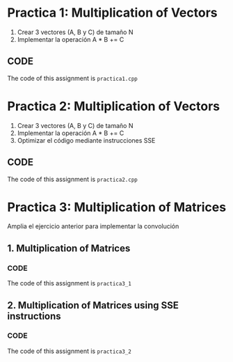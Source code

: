 # Practica 1: Multiplication of Vectors
1. Crear 3 vectores (A, B y C) de tamaño N
2. Implementar la operación A * B += C

## CODE
The code of this assignment is `practica1.cpp`



# Practica 2: Multiplication of Vectors

1. Crear 3 vectores (A, B y C) de tamaño N
2. Implementar la operación A * B += C
3. Optimizar el código mediante instrucciones SSE
## CODE
The code of this assignment is `practica2.cpp`


# Practica 3: Multiplication of Matrices

Amplia el ejercicio anterior para implementar la convolución

## 1. Multiplication of Matrices
### CODE
The code of this assignment is `practica3_1`

## 2. Multiplication of Matrices using SSE instructions
### CODE
The code of this assignment is `practica3_2`